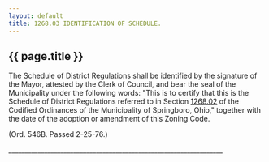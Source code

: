 ```yaml
---
layout: default 
title: 1268.03 IDENTIFICATION OF SCHEDULE.
---
```


{{ page.title }}
----------------

The Schedule of District Regulations shall be identified by the
signature of the Mayor, attested by the Clerk of Council, and bear the
seal of the Municipality under the following words: "This is to certify
that this is the Schedule of District Regulations referred to in Section
[1268.02](508865cd.html) of the Codified Ordinances of the Municipality
of Springboro, Ohio," together with the date of the adoption or
amendment of this Zoning Code.

(Ord. 546B. Passed 2-25-76.)

\_\_\_\_\_\_\_\_\_\_\_\_\_\_\_\_\_\_\_\_\_\_\_\_\_\_\_\_\_\_\_\_\_\_\_\_\_\_\_\_\_\_\_\_\_\_\_\_\_\_\_\_\_\_\_\_\_\_\_\_\_\_\_\_\_\_
